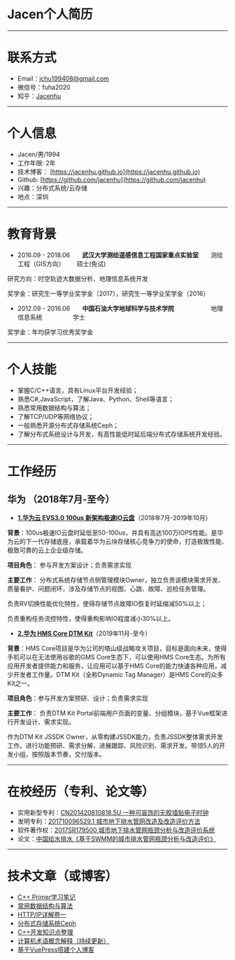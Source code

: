 # Jacen个人简历
---
# 联系方式
- Email：jchu199408@gmail.com
- 微信号：fuha2020
- 知乎：[Jacenhu](https://www.zhihu.com/people/michelin-93)
---
# 个人信息
- Jacen/男/1994
- 工作年限: 2年
- 技术博客： [https://jacenhu.github.io](https://jacenhu.github.io)
- Github: [https://github.com/jacenhu](https://github.com/jacenhu)
- 兴趣：分布式系统/云存储
- 地点：深圳
---
# 教育背景     
* 2016.09 - 2018.06&emsp;&emsp;**武汉大学测绘遥感信息工程国家重点实验室**&emsp;&emsp;测绘工程（GIS方向）&emsp;&emsp;硕士(免试)  

研究方向：时空轨迹大数据分析、地理信息系统开发

奖学金：研究生一等学业奖学金（2017），研究生一等学业奖学金（2016）
* 2012.09 - 2016.06&emsp;&emsp;**中国石油大学地球科学与技术学院**&emsp;&emsp;&emsp;&emsp;&emsp;&emsp;地理信息系统&emsp;&emsp;&emsp;&emsp;&emsp;学士 

奖学金：年均获学习优秀奖学金 

---
# 个人技能
* 掌握C/C++语言，具有Linux平台开发经验；
* 熟悉C#,JavaScript，了解Java、Python、Shell等语言；
* 熟悉常用数据结构与算法；
* 了解TCP/UDP等网络协议；
* 一般熟悉开源分布式存储系统Ceph；
* 了解分布式系统设计与开发，有高性能低时延后端分布式存储系统开发经验。
---
# 工作经历
## 华为 （2018年7月-至今）
- [**1.华为云 EVS3.0 100us 新架构极速IO云盘**](https://www.huaweicloud.com/product/evs0.html)（2018年7月-2019年10月）

**背景**：100us极速IO云盘时延低至50-100us，并具有高达100万IOPS性能。是华为云的下一代存储底座，承载着华为云块存储核心竞争力的使命，打造极致性能、极致可靠的云上企业级存储。

**项目角色**： 参与开发方案设计；负责需求实现

**主要工作**：
分布式系统存储节点侧管理模块Owner，独立负责该模块需求开发、质量看护、问题闭环，涉及存储节点的视图、心跳、故障、巡检任务管理。

负责RV切换性能优化特性，使得存储节点故障IO恢复时延缩减50%以上；

负责重构任务流控特性，使得重构影响IO程度减小30%以上。


- [**2.华为 HMS Core DTM Kit**](https://developer.huawei.com/consumer/cn/hms/huawei-dynamic-tag-manager)（2019年11月-至今）

**背景**：HMS Core项目是华为公司的塔山级战略攻关项目，目标是面向未来，使得手机可以在无法使用谷歌的GMS Core生态下，可以使用HMS Core生态。为所有应用开发者提供能力和服务，让应用可以基于HMS Core的能力快速各种应用，减少开发者工作量。DTM Kit（全称Dynamic Tag Manager）是HMS Core的众多Kit之一。

**项目角色**：参与开发方案预研、设计；负责需求实现

**主要工作**：
负责DTM Kit Portal前端用户页面的变量、分组模块，基于Vue框架进行开发设计、需求实现。

作为DTM Kit JSSDK Owner，从零构建JSSDK能力，负责JSSDK整体需求开发工作。进行功能预研、需求分解、进展跟踪、风险识别、需求开发。带领5人的开发小组，按照版本节奏，交付版本。

---
# 在校经历（专利、论文等）
- 实用新型专利：[CN201420810818.5U 一种可装饰的无胶墙贴电子时钟](https://patents.google.com/patent/CN204270019U/zh?oq=CN204270019U)
- 发明专利：[201710096529.1 城市地下排水管网改造及改造评价方法](https://patents.google.com/patent/CN106897516A/zh)
- 软件著作权：[2017SR179500 城市地下排水管网瓶颈分析与改造评价系统](https://www.qcc.com/more_rjzzq?key=%E5%9F%8E%E5%B8%82%E5%9C%B0%E4%B8%8B%E6%8E%92%E6%B0%B4%E7%AE%A1%E7%BD%91%E7%93%B6%E9%A2%88%E5%88%86%E6%9E%90%E4%B8%8E%E6%94%B9%E9%80%A0%E8%AF%84%E4%BB%B7%E7%B3%BB%E7%BB%9F)
- 论文：[中国给水排水《基于SWMM的城市排水管网瓶颈分析与改造评价》](http://zggsps.paperonce.org/oa/DArticle.aspx?type=view&id=201821022)
---

# 技术文章（或博客）
- [C++ Primer学习笔记](https://jacenhu.github.io/program/cpp/CppPrimer.html)
- [常用数据结构与算法](https://jacenhu.github.io/program/cpp/dataStructure.html)
- [HTTP/IP详解卷一](https://jacenhu.github.io/program/cpp/HTTPIP.html)
- [分布式存储系统Ceph](https://jacenhu.github.io/program/cpp/Ceph.html)
- [C++开发知识点整理](https://jacenhu.github.io/program/cpp/CppKnowledge.html)
- [计算机术语概念解释（持续更新）](https://jacenhu.github.io/program/cpp/Abstract.html)
- [基于VuePress搭建个人博客](https://jacenhu.github.io/program/front/vuePress.html)

